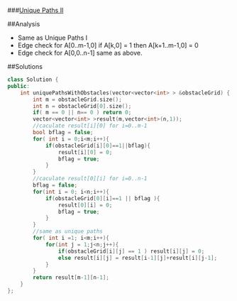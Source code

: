 ###[Unique Paths II][qurl]

##Analysis
- Same as Unique Paths I
- Edge check for A[0..m-1,0] if A[k,0] = 1 then A[k+1..m-1,0] = 0
- Edge check for A[0,0..n-1] same as above.

##Solutions
```c++
class Solution {
public:
    int uniquePathsWithObstacles(vector<vector<int> > &obstacleGrid) {
        int m = obstacleGrid.size();
        int n = obstacleGrid[0].size();
        if( m == 0 || n== 0 ) return 0;
        vector<vector<int> >result(m,vector<int>(n,1));
        //caculate result[i][0] for i=0..m-1
        bool bflag = false;
        for( int i = 0;i<m;i++){
            if(obstacleGrid[i][0]==1||bflag){
                result[i][0] = 0;
                bflag = true;
            }
        }
        //caculate result[0][i] for i=0..n-1
        bflag = false;
        for(int i = 0; i<n;i++){
            if(obstacleGrid[0][i]==1 || bflag ){
                result[0][i] = 0;
                bflag = true;
            }
        }
        //same as unique paths
        for( int i =1; i<m;i++){
            for(int j = 1;j<n;j++){
                if(obstacleGrid[i][j] == 1 ) result[i][j] = 0;
                else result[i][j] = result[i-1][j]+result[i][j-1];
            }
        }
        return result[m-1][n-1];
    }
};
```

[qurl]:https://oj.leetcode.com/problems/unique-paths-ii/
